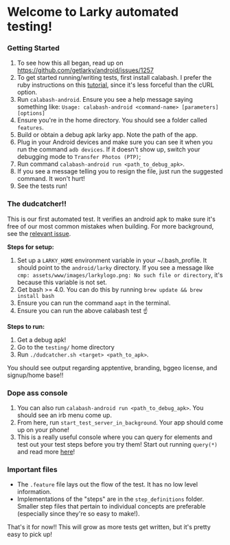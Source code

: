 # Welcome to Larky automated testing!

### Getting Started

1. To see how this all began, read up on https://github.com/getlarky/android/issues/1257
1. To get started running/writing tests, first install calabash. I prefer the ruby instructions on this [tutorial](https://bitbar.com/how-to-setup-and-get-started-with-calabash/), since it's less forceful than the cURL option.
1. Run `calabash-android`. Ensure you see a help message saying something like: `Usage: calabash-android <command-name> [parameters] [options]`
1. Ensure you're in the home directory. You should see a folder called `features`.
1. Build or obtain a debug apk larky app. Note the path of the app.
1. Plug in your Android devices and make sure you can see it when you run the command `adb devices`. If it doesn't show up, switch your debugging mode to `Transfer Photos (PTP)`;
1. Run command `calabash-android run <path_to_debug_apk>`.
1. If you see a message telling you to resign the file, just run the suggested command. It won't hurt!
1. See the tests run!

### The dudcatcher!!

This is our first automated test. It verifies an android apk to make sure it's free of our most common mistakes when building. For more background, see the [relevant issue](https://github.com/getlarky/android/issues/1282).

**Steps for setup:**

1. Set up a `LARKY_HOME` environment variable in your ~/.bash_profile. It should point to the `android/larky` directory. If you see a message like `cmp: assets/www/images/larkylogo.png: No such file or directory`, it's because this variable is not set.
1. Get bash >= 4.0. You can do this by running `brew update && brew install bash`
1. Ensure you can run the command `aapt` in the terminal.
1. Ensure you can run the above calabash test :point_up:

**Steps to run:**

1. Get a debug apk!
1. Go to the `testing/` home directory
1. Run `./dudcatcher.sh <target> <path_to_apk>`.

You should see output regarding apptentive, branding, bggeo license, and signup/home base!!

### Dope ass console

1. You can also run `calabash-android run <path_to_debug_apk>`. You should see an irb menu come up.
1. From here, run `start_test_server_in_background`. Your app should come up on your phone!
1. This is a really useful console where you can query for elements and test out your test steps before you try them! Start out running `query(*)` and read more [here](https://blog.testmunk.com/a-guide-to-automate-ui-testing-for-phonegap-cordova-apps/)!

### Important files

- The `.feature` file lays out the flow of the test. It has no low level information.
- Implementations of the "steps" are in the `step_definitions` folder. Smaller step files that pertain to individual concepts are preferable (especially since they're so easy to make!).

That's it for now!! This will grow as more tests get written, but it's pretty easy to pick up!